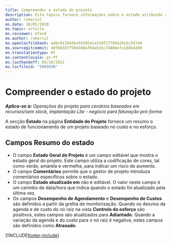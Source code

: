 ```yaml
---
title: Compreender o estado do projeto
description: Esta tópico fornece informações sobre o estado atribuído a projetos no Dynamics 365 Project Operations.
author: ruhercul
ms.date: 10/01/2020
ms.topic: article
ms.reviewer: kfend
ms.author: ruhercul
ms.openlocfilehash: ad8c012b93bc65595dca33df1770562916c557e0
ms.sourcegitcommit: 40f68387f594180af64a5e5c748b6efa188bd300
ms.translationtype: HT
ms.contentlocale: pt-PT
ms.lasthandoff: 05/10/2021
ms.locfileid: "5993430"
---
```

# <a name="understand-project-status"></a>Compreender o estado do projeto

_**Aplica-se a:** Operações do projeto para cenários baseados em recursos/sem stock, implantação Lite - negócio para faturação pró-forma_


A secção **Estado** na página **Entidade do Projeto** fornece um resumo o estado de funcionamento de um projeto baseado no custo e no esforço.


## <a name="status-summary-fields"></a>Campos Resumo do estado

- O campo **Estado Geral do Projeto** é um campo editável que mostra o estado geral do projeto. Este campo utiliza a codificação de cores, tal como verde, amarela e vermelha, para indicar um risco de aumento. 
- O campo **Comentários** permite que o gestor de projeto introduza comentários específicos sobre o estado. 
- O campo **Estado atualizado em** não é editável. O valor neste campo é um carimbo de data/hora que indica quando o estado foi atualizado pela última vez.
- Os campos **Desempenho de Agendamento** e **Desempenho de Custos** são definidos a partir da grelha de monitorização. Quando os desvios da agenda e de custo do nó raiz na vista **Controlo do esforço** são positivos, estes campos são atualizados para **Adiantado**. Quando a variação da agenda e do custo para o nó raiz é negativa, estes campos são definidos como **Atrasado**.


[!INCLUDE[footer-include](../includes/footer-banner.md)]